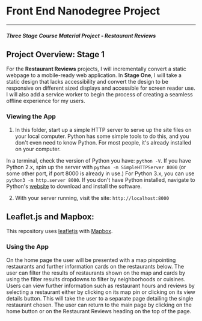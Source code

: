 # Front End Nanodegree Project
---
#### _Three Stage Course Material Project - Restaurant Reviews_

## Project Overview: Stage 1

For the **Restaurant Reviews** projects, I will incrementally convert a static webpage to a mobile-ready web application. In **Stage One**, I will take a static design that lacks accessibility and convert the design to be responsive on different sized displays and accessible for screen reader use. I will also add a service worker to begin the process of creating a seamless offline experience for my users.

### Viewing the App

1. In this folder, start up a simple HTTP server to serve up the site files on your local computer. Python has some simple tools to do this, and you don't even need to know Python. For most people, it's already installed on your computer.

In a terminal, check the version of Python you have: `python -V`. If you have Python 2.x, spin up the server with `python -m SimpleHTTPServer 8000` (or some other port, if port 8000 is already in use.) For Python 3.x, you can use `python3 -m http.server 8000`. If you don't have Python installed, navigate to Python's [website](https://www.python.org/) to download and install the software.

2. With your server running, visit the site: `http://localhost:8000`

## Leaflet.js and Mapbox:

This repository uses [leafletjs](https://leafletjs.com/) with [Mapbox](https://www.mapbox.com/).

### Using the App

On the home page the user will be presented with a map pinpointing restaurants and further information cards on the restaurants below. The user can filter the results of restaurants shown on the map and cards by using the filter results dropdowns to filter by neighborhoods or cuisines. Users can view further information such as restaurant hours and reviews by selecting a restaurant either by clicking on its map pin or clicking on its view details button. This will take the user to a separate page detailing the single restaurant chosen. The user can return to the main page by clicking on the home button or on the Restaurant Reviews heading on the top of the page.
